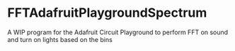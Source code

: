 # FFTAdafruitPlaygroundSpectrum
A WIP program for the Adafruit Circuit Playground to perform FFT on sound and turn on lights based on the bins
